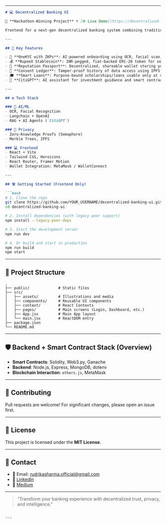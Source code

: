 
---

````md
# 💻 Decentralized Banking UI

🚀 **Hackathon-Winning Project** • [🌐 Live Demo](https://decentralized-banking-ui-uh3s.vercel.app)

Frontend for a next-gen decentralized banking system combining traditional finance, AI, and blockchain.

---

## 🌟 Key Features

- 🔐 **OneKYC with ZKPs**: AI-powered onboarding using OCR, facial scan, and Zero-Knowledge Proofs for privacy-first identity.
- 💰 **RupeeX Stablecoin**: INR-pegged, fiat-backed ERC-20 token for secure and instant transactions.
- 🪪 **Reputation Passport**: Decentralized, shareable wallet storing your financial data, issued as Soulbound NFTs and DIDs.
- 📜 **Consent Ledger**: Tamper-proof history of data access using IPFS and Merkle Trees.
- 🎓 **Smart Loans**: Purpose-bound scholarships/loans usable only at verified institutions.
- 🤖 **CitiGPT**: AI assistant for investment guidance and smart contract interaction.

---

## ⚙️ Tech Stack

### 🧠 AI/ML
- OCR, Facial Recognition
- Langchain + OpenAI
- RAG + AI Agents (`CitiGPT`)

### 🔐 Privacy
- Zero-Knowledge Proofs (Semaphore)
- Merkle Trees, IPFS

### 💻 Frontend
- React + Vite
- Tailwind CSS, Heroicons
- React Router, Framer Motion
- Wallet Integration: MetaMask / WalletConnect

---

## 🛠️ Getting Started (Frontend Only)

```bash
# 1. Clone the repo
git clone https://github.com/YOUR_USERNAME/decentralized-banking-ui.git
cd decentralized-banking-ui

# 2. Install dependencies (with legacy peer support)
npm install --legacy-peer-deps

# 3. Start the development server
npm run dev

# 4. Or build and start in production
npm run build
npm start
````

---

## 📂 Project Structure

```
.
├── public/             # Static files
├── src/
│   ├── assets/         # Illustrations and media
│   ├── components/     # Reusable UI components
│   ├── context/        # React Contexts
│   ├── pages/          # Main screens (Login, Dashboard, etc.)
│   ├── App.jsx         # Main App layout
│   └── main.jsx        # ReactDOM entry
├── package.json
└── README.md
```

---

## 🛡️ Backend + Smart Contract Stack (Overview)

* **Smart Contracts**: Solidity, Web3.py, Ganache
* **Backend**: Node.js, Express, MongoDB, dotenv
* **Blockchain Interaction**: `ethers.js`, MetaMask

---

## 🤝 Contributing

Pull requests are welcome! For significant changes, please open an issue first.

---

## 📄 License

This project is licensed under the **MIT License**.

---

## 💬 Contact

* 📧 Email: [rudrikasharma.official@gmail.com](mailto:rudrikasharma.official@gmail.com)
* 🔗 [LinkedIn](https://www.linkedin.com/in/rudrika-sharma)
* 📝 [Medium](https://medium.com/@rudrikasharma.official)

---

> “Transform your banking experience with decentralized trust, privacy, and intelligence.”

```

---

